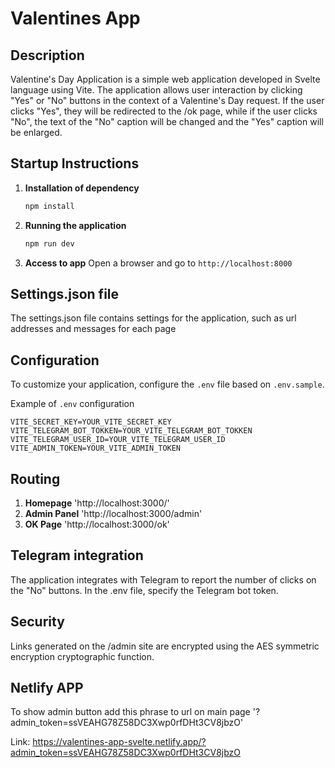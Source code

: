 # Valentines App

## Description
Valentine's Day Application is a simple web application developed in Svelte language using Vite. The application allows user interaction by clicking "Yes" or "No" buttons in the context of a Valentine's Day request. If the user clicks "Yes", they will be redirected to the /ok page, while if the user clicks "No", the text of the "No" caption will be changed and the "Yes" caption will be enlarged.



## Startup Instructions

1. **Installation of dependency**
    ```bash
    npm install
    ```
2. **Running the application**
    ```bash
    npm run dev
    ```
3. **Access to app**
    Open a browser and go to  `http://localhost:8000`



## Settings.json file

The settings.json file contains settings for the application, such as url addresses and messages for each page 



## Configuration
To customize your application, configure the `.env` file based on `.env.sample`.

Example of `.env` configuration

```dotenv
VITE_SECRET_KEY=YOUR_VITE_SECRET_KEY
VITE_TELEGRAM_BOT_TOKKEN=YOUR_VITE_TELEGRAM_BOT_TOKKEN
VITE_TELEGRAM_USER_ID=YOUR_VITE_TELEGRAM_USER_ID
VITE_ADMIN_TOKEN=YOUR_VITE_ADMIN_TOKEN
```


## Routing

1. **Homepage**
    'http://localhost:3000/'
2. **Admin Panel**
    'http://localhost:3000/admin'
3. **OK Page**
    'http://localhost:3000/ok'


## Telegram integration

The application integrates with Telegram to report the number of clicks on the "No" buttons. In the .env file, specify the Telegram bot token.



## Security

Links generated on the /admin site are encrypted using the AES symmetric encryption cryptographic function.

## Netlify APP
To show admin button add this phrase to url on main page
'?admin_token=ssVEAHG78Z58DC3Xwp0rfDHt3CV8jbzO'

Link:
https://valentines-app-svelte.netlify.app/?admin_token=ssVEAHG78Z58DC3Xwp0rfDHt3CV8jbzO
